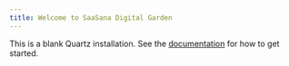 ```yaml
---
title: Welcome to SaaSana Digital Garden
---
```


This is a blank Quartz installation.
See the [documentation](https://quartz.jzhao.xyz) for how to get started.
